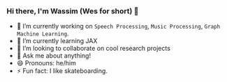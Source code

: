 ### Hi there, I'm Wassim (Wes for short) 👋

- 🔭 I’m currently working on `Speech Processing`, `Music Processing`, `Graph Machine Learning`.
- 🌱 I’m currently learning JAX
- 👯 I’m looking to collaborate on cool research projects
- 💬 Ask me about anything!
- 😄 Pronouns: he/him
- ⚡ Fun fact: I like skateboarding.


